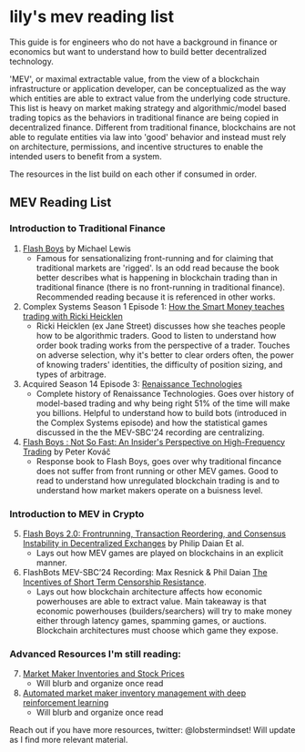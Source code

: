 # lily's mev reading list
This guide is for engineers who do not have a background in finance or economics but want to understand how to build better decentralized technology. 

'MEV', or maximal extractable value, from the view of a blockchain infrastructure or application developer, can be conceptualized as the way which entities are able to extract value from the underlying code structure. This list is heavy on market making strategy and algorithmic/model based trading topics as the behaviors in traditional finance are being copied in decentralized finance. Different from traditional finance, blockchains are not able to regulate entities via law into 'good' behavior and instead must rely on architecture, permissions, and incentive structures to enable the intended users to benefit from a system.

The resources in the list build on each other if consumed in order.

## MEV Reading List
### Introduction to Traditional Finance 
1. [Flash Boys](https://en.wikipedia.org/wiki/Flash_Boys) by Michael Lewis
   - Famous for sensationalizing front-running and for claiming that traditional markets are 'rigged'. Is an odd read because the book better describes what is happening in blockchain trading than in traditional finance (there is no front-running in traditional finance). Recommended reading because it is referenced in other works.
2. Complex Systems Season 1 Episode 1: [How the Smart Money teaches trading with Ricki Heicklen](https://www.complexsystemspodcast.com/episodes/teaching-trading-ricki-heicklen/)
   - Ricki Heicklen (ex Jane Street) discusses how she teaches people how to be algorithmic traders. Good to listen to understand how order book trading works from the perspective of a trader. Touches on adverse selection, why it's better to clear orders often, the power of knowing traders' identities, the difficulty of position sizing, and types of arbitrage. 
3. Acquired Season 14 Episode 3: [Renaissance Technologies](https://www.acquired.fm/episodes/renaissance-technologies)
   - Complete history of Renaissance Technologies. Goes over history of model-based trading and why being right 51% of the time will make you billions. Helpful to understand how to build bots (introduced in the Complex Systems episode) and how the statistical games discussed in the the MEV-SBC'24 recording are centralizing. 
4. [Flash Boys : Not So Fast: An Insider's Perspective on High-Frequency Trading](https://g.co/kgs/8LR9aQj) by Peter Kováč
   - Response book to Flash Boys, goes over why traditional fincance does not suffer from front running or other MEV games. Good to read to understand how unregulated blockchain trading is and to understand how market makers operate on a buisness level. 

### Introduction to MEV in Crypto 
5. [Flash Boys 2.0: Frontrunning, Transaction Reordering, and Consensus Instability in Decentralized Exchanges](https://arxiv.org/abs/1904.05234) by Philip Daian Et al.
   - Lays out how MEV games are played on blockchains in an explicit manner.
6. FlashBots MEV-SBC’24 Recording: Max Resnick & Phil Daian [The Incentives of Short Term Censorship Resistance](https://www.youtube.com/watch?v=SBOGdofF4u8).
   - Lays out how blockchain architecture affects how economic powerhouses are able to extract value. Main takeaway is that economic powerhouses (builders/searchers) will try to make money either through latency games, spamming games, or auctions. Blockchain architectures must choose which game they expose.

### Advanced Resources I'm still reading:
7. [Market Maker Inventories and Stock Prices](https://www.cis.upenn.edu/~mkearns/finread/Inventories_and_Prices.pdf)
   - Will blurb and organize once read 
8. [Automated market maker inventory management with deep reinforcement learning](https://link.springer.com/article/10.1007/s10489-023-04647-9)
   - Will blurb and organize once read 


Reach out if you have more resources, twitter: @lobstermindset! Will update as I find more relevant material. 
  
   
